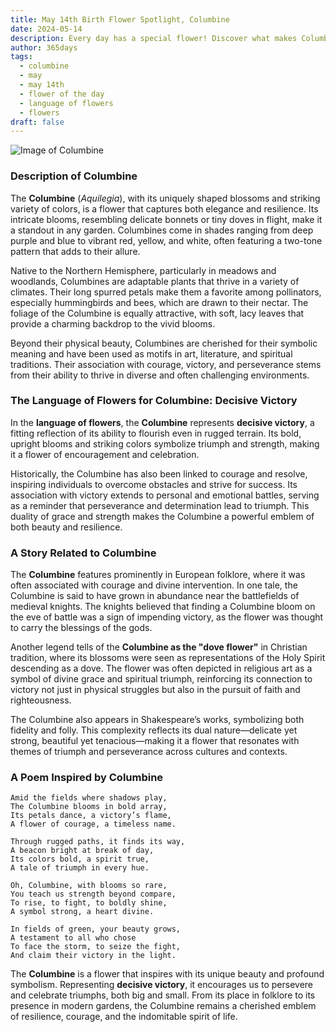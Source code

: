 ```yaml
---
title: May 14th Birth Flower Spotlight, Columbine
date: 2024-05-14
description: Every day has a special flower! Discover what makes Columbine unique as today’s birth flower and its symbolic meaning.
author: 365days
tags:
  - columbine
  - may
  - may 14th
  - flower of the day
  - language of flowers
  - flowers
draft: false
---
```



![Image of Columbine](https://cdn.pixabay.com/photo/2017/08/04/00/05/columbine-2578719_960_720.jpg#center)


### Description of Columbine

The **Columbine** (_Aquilegia_), with its uniquely shaped blossoms and striking variety of colors, is a flower that captures both elegance and resilience. Its intricate blooms, resembling delicate bonnets or tiny doves in flight, make it a standout in any garden. Columbines come in shades ranging from deep purple and blue to vibrant red, yellow, and white, often featuring a two-tone pattern that adds to their allure.

Native to the Northern Hemisphere, particularly in meadows and woodlands, Columbines are adaptable plants that thrive in a variety of climates. Their long spurred petals make them a favorite among pollinators, especially hummingbirds and bees, which are drawn to their nectar. The foliage of the Columbine is equally attractive, with soft, lacy leaves that provide a charming backdrop to the vivid blooms.

Beyond their physical beauty, Columbines are cherished for their symbolic meaning and have been used as motifs in art, literature, and spiritual traditions. Their association with courage, victory, and perseverance stems from their ability to thrive in diverse and often challenging environments.

### The Language of Flowers for Columbine: Decisive Victory

In the **language of flowers**, the **Columbine** represents **decisive victory**, a fitting reflection of its ability to flourish even in rugged terrain. Its bold, upright blooms and striking colors symbolize triumph and strength, making it a flower of encouragement and celebration.

Historically, the Columbine has also been linked to courage and resolve, inspiring individuals to overcome obstacles and strive for success. Its association with victory extends to personal and emotional battles, serving as a reminder that perseverance and determination lead to triumph. This duality of grace and strength makes the Columbine a powerful emblem of both beauty and resilience.

### A Story Related to Columbine

The **Columbine** features prominently in European folklore, where it was often associated with courage and divine intervention. In one tale, the Columbine is said to have grown in abundance near the battlefields of medieval knights. The knights believed that finding a Columbine bloom on the eve of battle was a sign of impending victory, as the flower was thought to carry the blessings of the gods.

Another legend tells of the **Columbine as the "dove flower"** in Christian tradition, where its blossoms were seen as representations of the Holy Spirit descending as a dove. The flower was often depicted in religious art as a symbol of divine grace and spiritual triumph, reinforcing its connection to victory not just in physical struggles but also in the pursuit of faith and righteousness.

The Columbine also appears in Shakespeare’s works, symbolizing both fidelity and folly. This complexity reflects its dual nature—delicate yet strong, beautiful yet tenacious—making it a flower that resonates with themes of triumph and perseverance across cultures and contexts.

### A Poem Inspired by Columbine

```
Amid the fields where shadows play,  
The Columbine blooms in bold array,  
Its petals dance, a victory’s flame,  
A flower of courage, a timeless name.  

Through rugged paths, it finds its way,  
A beacon bright at break of day,  
Its colors bold, a spirit true,  
A tale of triumph in every hue.  

Oh, Columbine, with blooms so rare,  
You teach us strength beyond compare,  
To rise, to fight, to boldly shine,  
A symbol strong, a heart divine.  

In fields of green, your beauty grows,  
A testament to all who chose  
To face the storm, to seize the fight,  
And claim their victory in the light.  
```

The **Columbine** is a flower that inspires with its unique beauty and profound symbolism. Representing **decisive victory**, it encourages us to persevere and celebrate triumphs, both big and small. From its place in folklore to its presence in modern gardens, the Columbine remains a cherished emblem of resilience, courage, and the indomitable spirit of life.

